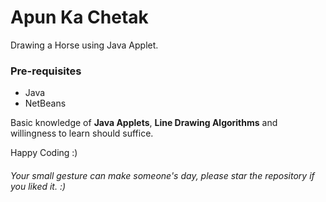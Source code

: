 # Apun Ka Chetak
Drawing a Horse using Java Applet.
### Pre-requisites
- Java
- NetBeans

Basic knowledge of **Java Applets**, **Line Drawing Algorithms** and willingness to learn should suffice.

Happy Coding :)
###### Your small gesture can make someone's day, please star the repository if you liked it. :)
